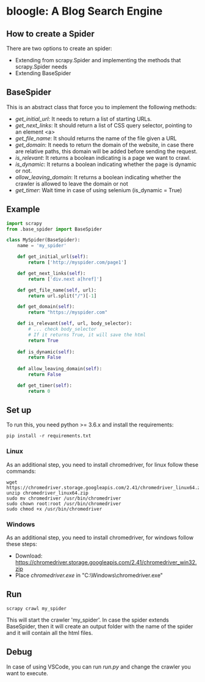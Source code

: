 # bloogle: A Blog Search Engine

## How to create a Spider
There are two options to create an spider:
* Extending from scrapy.Spider and implementing the methods that scrapy.Spider needs
* Extending BaseSpider

## BaseSpider
This is an abstract class that force you to implement the following methods:
* _get_initial_url_: It needs to return a list of starting URLs.
* _get_next_links_: It should return a list of CSS query selector, pointing to an element \<a>
* _get_file_name_: It should returns the name of the file given a URL
* _get_domain_: It needs to return the domain of the website, in case there are relative paths, this domain will be added before sending the request.
* *is_relevant*: It returns a boolean indicating is a page we want to crawl.
* *is_dynamic*: It returns a boolean indicating whether the page is dynamic or not.
* *allow_leaving_domain*: It returns a boolean indicating whether the crawler is allowed to leave the domain or not
* *get_timer*: Wait time in case of using selenium (is_dynamic = True)

 ## Example
```python
import scrapy
from .base_spider import BaseSpider

class MySpider(BaseSpider):
    name = 'my_spider'

    def get_initial_url(self):
        return ['http://myspider.com/page1']

    def get_next_links(self):
        return ['div.next a[href]']

    def get_file_name(self, url):
        return url.split("/")[-1]

    def get_domain(self):
        return "https://myspider.com"

    def is_relevant(self, url, body_selector):
        # ... check body_selector
        # If it returns True, it will save the html
        return True
    
    def is_dynamic(self):
        return False
    
    def allow_leaving_domain(self):
        return False

    def get_timer(self):
        return 0
```

## Set up
To run this, you need python >= 3.6.x and install the requirements:
```
pip install -r requirements.txt
```

### Linux
As an additional step, you need to install chromedriver, for linux follow these commands:
```
wget https://chromedriver.storage.googleapis.com/2.41/chromedriver_linux64.zip
unzip chromedriver_linux64.zip
sudo mv chromedriver /usr/bin/chromedriver
sudo chown root:root /usr/bin/chromedriver
sudo chmod +x /usr/bin/chromedriver
```

### Windows
As an additional step, you need to install chromedriver, for windows follow these steps:
* Download: https://chromedriver.storage.googleapis.com/2.41/chromedriver_win32.zip
* Place *chromedriver.exe* in "C:\\Windows\\chromedriver.exe"

## Run
```
scrapy crawl my_spider
```

This will start the crawler 'my_spider'. In case the spider extends BaseSpider, then it will create an output folder with the name of the spider and it will contain all the html files.

## Debug
In case of using VSCode, you can run *run.py* and change the crawler you want to execute.